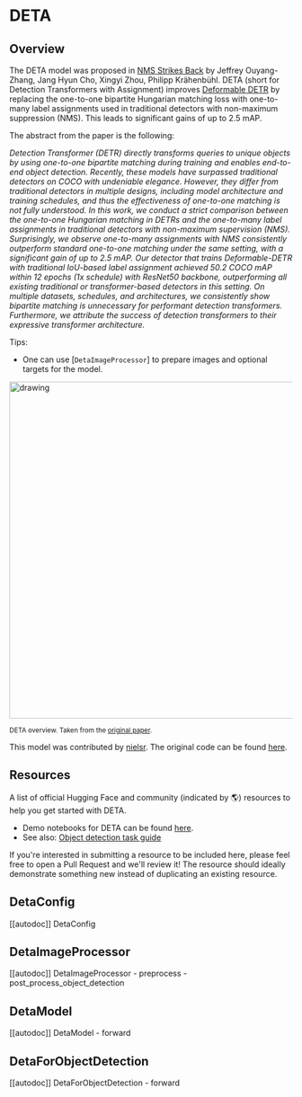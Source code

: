 <!--Copyright 2022 The HuggingFace Team. All rights reserved.

Licensed under the Apache License, Version 2.0 (the "License"); you may not use this file except in compliance with
the License. You may obtain a copy of the License at

http://www.apache.org/licenses/LICENSE-2.0

Unless required by applicable law or agreed to in writing, software distributed under the License is distributed on
an "AS IS" BASIS, WITHOUT WARRANTIES OR CONDITIONS OF ANY KIND, either express or implied. See the License for the
specific language governing permissions and limitations under the License.

⚠️ Note that this file is in Markdown but contain specific syntax for our doc-builder (similar to MDX) that may not be
rendered properly in your Markdown viewer.

-->

# DETA

## Overview

The DETA model was proposed in [NMS Strikes Back](https://arxiv.org/abs/2212.06137) by Jeffrey Ouyang-Zhang, Jang Hyun Cho, Xingyi Zhou, Philipp Krähenbühl.
DETA (short for Detection Transformers with Assignment) improves [Deformable DETR](deformable_detr) by replacing the one-to-one bipartite Hungarian matching loss
with one-to-many label assignments used in traditional detectors with non-maximum suppression (NMS). This leads to significant gains of up to 2.5 mAP.

The abstract from the paper is the following:

*Detection Transformer (DETR) directly transforms queries to unique objects by using one-to-one bipartite matching during training and enables end-to-end object detection. Recently, these models have surpassed traditional detectors on COCO with undeniable elegance. However, they differ from traditional detectors in multiple designs, including model architecture and training schedules, and thus the effectiveness of one-to-one matching is not fully understood. In this work, we conduct a strict comparison between the one-to-one Hungarian matching in DETRs and the one-to-many label assignments in traditional detectors with non-maximum supervision (NMS). Surprisingly, we observe one-to-many assignments with NMS consistently outperform standard one-to-one matching under the same setting, with a significant gain of up to 2.5 mAP. Our detector that trains Deformable-DETR with traditional IoU-based label assignment achieved 50.2 COCO mAP within 12 epochs (1x schedule) with ResNet50 backbone, outperforming all existing traditional or transformer-based detectors in this setting. On multiple datasets, schedules, and architectures, we consistently show bipartite matching is unnecessary for performant detection transformers. Furthermore, we attribute the success of detection transformers to their expressive transformer architecture.*

Tips:

- One can use [`DetaImageProcessor`] to prepare images and optional targets for the model.

<img src="https://huggingface.co/datasets/huggingface/documentation-images/resolve/main/transformers/model_doc/deta_architecture.jpg"
alt="drawing" width="600"/>

<small> DETA overview. Taken from the <a href="https://arxiv.org/abs/2212.06137">original paper</a>. </small>

This model was contributed by [nielsr](https://huggingface.co/nielsr).
The original code can be found [here](https://github.com/jozhang97/DETA).

## Resources

A list of official Hugging Face and community (indicated by 🌎) resources to help you get started with DETA.

- Demo notebooks for DETA can be found [here](https://github.com/NielsRogge/Transformers-Tutorials/tree/master/DETA).
- See also: [Object detection task guide](../tasks/object_detection)

If you're interested in submitting a resource to be included here, please feel free to open a Pull Request and we'll review it! The resource should ideally demonstrate something new instead of duplicating an existing resource.

## DetaConfig

[[autodoc]] DetaConfig


## DetaImageProcessor

[[autodoc]] DetaImageProcessor
    - preprocess
    - post_process_object_detection


## DetaModel

[[autodoc]] DetaModel
    - forward


## DetaForObjectDetection

[[autodoc]] DetaForObjectDetection
    - forward
